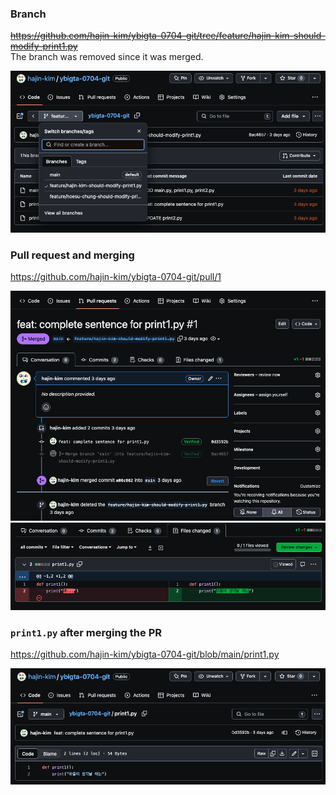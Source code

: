 ### Branch

~~https://github.com/hajin-kim/ybigta-0704-git/tree/feature/hajin-kim-should-modify-print1.py~~  
The branch was removed since it was merged.  

![branch](resources/branch.png)

### Pull request and merging

https://github.com/hajin-kim/ybigta-0704-git/pull/1  

![pull request](resources/pull_request.png)
![files changed](resources/files_changed.png)

### `print1.py` after merging the PR

https://github.com/hajin-kim/ybigta-0704-git/blob/main/print1.py  

![print1](resources/print1.png)
